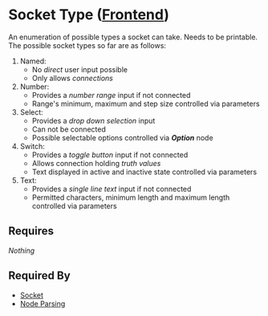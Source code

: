 # Socket Type ([Frontend](../frontend.md))

An enumeration of possible types a socket can take. Needs to be printable. The possible socket types so far are as follows:

1. Named:
    - No *direct* user input possible
    - Only allows *connections*
2. Number:
    - Provides a *number range* input if not connected
    - Range's minimum, maximum and step size controlled via parameters
3. Select:
    - Provides a *drop down selection* input
    - Can not be connected
    - Possible selectable options controlled via ***Option*** node
4. Switch:
    - Provides a *toggle button* input if not connected
    - Allows connection holding *truth values*
    - Text displayed in active and inactive state controlled via parameters
5. Text:
    - Provides a *single line text* input if not connected
    - Permitted characters, minimum length and maximum length controlled via parameters

## Requires

*Nothing*

## Required By

- [Socket](./socket.md)
- [Node Parsing](../node_file_format_frontend/parsing/node_parsing_frontend_v1.md)
